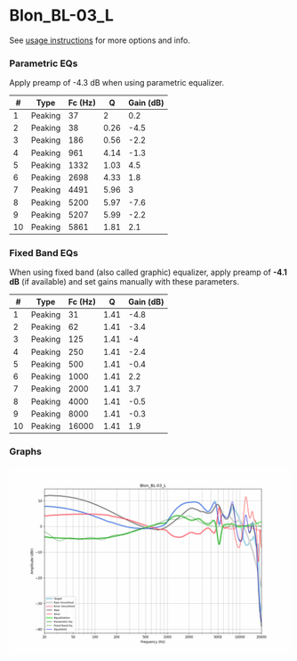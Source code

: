 # Blon_BL-03_L
See [usage instructions](https://github.com/jaakkopasanen/AutoEq#usage) for more options and info.

### Parametric EQs
Apply preamp of -4.3 dB when using parametric equalizer.

|   # | Type    |   Fc (Hz) |    Q |   Gain (dB) |
|-----|---------|-----------|------|-------------|
|   1 | Peaking |        37 | 2    |         0.2 |
|   2 | Peaking |        38 | 0.26 |        -4.5 |
|   3 | Peaking |       186 | 0.56 |        -2.2 |
|   4 | Peaking |       961 | 4.14 |        -1.3 |
|   5 | Peaking |      1332 | 1.03 |         4.5 |
|   6 | Peaking |      2698 | 4.33 |         1.8 |
|   7 | Peaking |      4491 | 5.96 |         3   |
|   8 | Peaking |      5200 | 5.97 |        -7.6 |
|   9 | Peaking |      5207 | 5.99 |        -2.2 |
|  10 | Peaking |      5861 | 1.81 |         2.1 |

### Fixed Band EQs
When using fixed band (also called graphic) equalizer, apply preamp of **-4.1 dB** (if available) and set gains manually with these parameters.

|   # | Type    |   Fc (Hz) |    Q |   Gain (dB) |
|-----|---------|-----------|------|-------------|
|   1 | Peaking |        31 | 1.41 |        -4.8 |
|   2 | Peaking |        62 | 1.41 |        -3.4 |
|   3 | Peaking |       125 | 1.41 |        -4   |
|   4 | Peaking |       250 | 1.41 |        -2.4 |
|   5 | Peaking |       500 | 1.41 |        -0.4 |
|   6 | Peaking |      1000 | 1.41 |         2.2 |
|   7 | Peaking |      2000 | 1.41 |         3.7 |
|   8 | Peaking |      4000 | 1.41 |        -0.5 |
|   9 | Peaking |      8000 | 1.41 |        -0.3 |
|  10 | Peaking |     16000 | 1.41 |         1.9 |

### Graphs
![](./Blon_BL-03_L.png)
